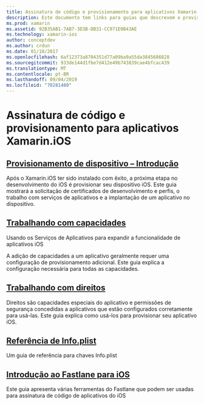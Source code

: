 ```yaml
---
title: Assinatura de código e provisionamento para aplicativos Xamarin.iOS
description: Este documento tem links para guias que descrevem o provisionamento de dispositivos, o trabalho com recursos, o trabalho com direitos, o arquivo Info.plist e o fastlane.
ms.prod: xamarin
ms.assetid: 92B35AB1-7AB7-3D3B-DB31-CC971E0B43AE
ms.technology: xamarin-ios
author: conceptdev
ms.author: crdun
ms.date: 01/18/2017
ms.openlocfilehash: 6af12373a8704351d77a09ba9a55da3845686828
ms.sourcegitcommit: 933de144d1fbe7d412e49b743839cae4bfcac439
ms.translationtype: MT
ms.contentlocale: pt-BR
ms.lasthandoff: 09/04/2019
ms.locfileid: "70281480"
---
```

# <a name="code-signing-and-provisioning-for-xamarinios-apps"></a>Assinatura de código e provisionamento para aplicativos Xamarin.iOS

## <a name="device-provisioning--introductioniosget-startedinstallationdevice-provisioningindexmd"></a>[Provisionamento de dispositivo – Introdução](~/ios/get-started/installation/device-provisioning/index.md)

Após o Xamarin.iOS ter sido instalado com êxito, a próxima etapa no desenvolvimento do iOS é provisionar seu dispositivo iOS. Este guia mostrará a solicitação de certificados de desenvolvimento e perfis, o trabalho com serviços de aplicativos e a implantação de um aplicativo no dispositivo.

## <a name="working-with-capabilitiescapabilitiesindexmd"></a>[Trabalhando com capacidades](capabilities/index.md)

Usando os Serviços de Aplicativos para expandir a funcionalidade de aplicativos iOS

A adição de capacidades a um aplicativo geralmente requer uma configuração de provisionamento adicional. Este guia explica a configuração necessária para todas as capacidades.

## <a name="working-with-entitlementsentitlementsmd"></a>[Trabalhando com direitos](entitlements.md)

Direitos são capacidades especiais do aplicativo e permissões de segurança concedidas a aplicativos que estão configurados corretamente para usá-las. Este guia explica como usá-los para provisionar seu aplicativo iOS.

## <a name="infoplist-referenceinfoplist-referencemd"></a>[Referência de Info.plist](infoplist-reference.md)

Um guia de referência para chaves Info.plist

## <a name="introduction-to-fastlane-for-iosiosdeploy-testprovisioningfastlaneindexmd"></a>[Introdução ao Fastlane para iOS](~/ios/deploy-test/provisioning/fastlane/index.md)

Este guia apresenta várias ferramentas do Fastlane que podem ser usadas para assinatura de código de aplicativos do iOS
